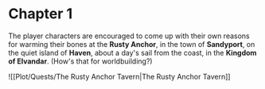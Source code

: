 # Chapter 1

The player characters are encouraged to come up with their own reasons for warming their bones at the **Rusty Anchor**, in the town of **Sandyport**, on the quiet island of **Haven**, about a day's sail from the coast, in the **Kingdom of Elvandar**. (How's that for worldbuilding?)

![[Plot/Quests/The Rusty Anchor Tavern|The Rusty Anchor Tavern]]